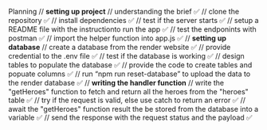 Planning
// **setting up project**
// understanding the brief ✅
// clone the repository ✅
// install dependencies ✅
// test if the server starts ✅
// setup a README file with the instructionto run the app ✅
// test the endponints with postman ✅
// import the helper function into app.js ✅
// **setting up database**
// create a database from the render website ✅
// provide credential to the .env file ✅
// test if the database is working ✅
// design tables to populate the database ✅
// provide the code to create tables and popuate columns ✅
// run “npm run reset-database” to upload the data to the render database ✅
// **writing the handler function**
// write the "getHeroes" function to fetch and return all the heroes from the "heroes" table ✅
// try if the request is valid, else use catch to return an error ✅
// await the "getHeroes" function result the be stored from the database into a variable ✅
// send the response with the request status and the payload ✅
